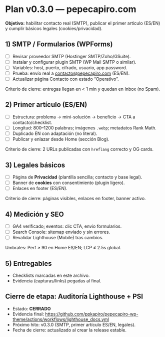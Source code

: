 # Plan v0.3.0 — pepecapiro.com

**Objetivo:** habilitar contacto real (SMTP), publicar el primer artículo (ES/EN) y cumplir básicos legales (cookies/privacidad).

## 1) SMTP / Formularios (WPForms)
- [ ] Revisar proveedor SMTP (Hostinger SMTP/Zoho/GSuite).
- [ ] Instalar y configurar plugin SMTP (WP Mail SMTP o similar).
- [ ] Variables: host, puerto, cifrado, usuario, app password.
- [ ] Prueba: envío real a contacto@pepecapiro.com (ES/EN).
- [ ] Actualizar página Contacto con estado “Operativo”.

Criterio de cierre: entregas llegan en < 1 min y quedan en Inbox (no Spam).

## 2) Primer artículo (ES/EN)
- [ ] Estructura: problema → mini-solución → beneficio → CTA a contacto/checklist.
- [ ] Longitud: 800–1200 palabras; imágenes `.webp`; metadatos Rank Math.
- [ ] Duplicado EN con adaptación (no literal).
- [ ] Publicar y enlazar desde Home (sección Blog).

Criterio de cierre: 2 URLs publicadas con `hreflang` correcto y OG cards.

## 3) Legales básicos
- [ ] Página de **Privacidad** (plantilla sencilla; contacto y base legal).
- [ ] Banner de **cookies** con consentimiento (plugin ligero).
- [ ] Enlaces en footer (ES/EN).

Criterio de cierre: páginas visibles, enlaces en footer, banner activo.

## 4) Medición y SEO
- [ ] GA4 verificado; eventos: clic CTA, envío formularios.
- [ ] Search Console: sitemap enviado y sin errores.
- [ ] Revalidar Lighthouse (Mobile) tras cambios.

Umbrales: Perf ≥ 90 en Home ES/EN; LCP ≤ 2.5s global.

## 5) Entregables
- Checklists marcadas en este archivo.
- Evidencia (capturas/links) pegadas al final.

## Cierre de etapa: Auditoría Lighthouse + PSI

- Estado: **CERRADO**
- Evidencia final: https://github.com/ppkapiro/pepecapiro-wp-theme/actions/workflows/lighthouse_docs.yml
- Próximo hito: v0.3.0 (SMTP, primer artículo ES/EN, legales).
- Fecha de cierre: actualizado al crear la release estable.
